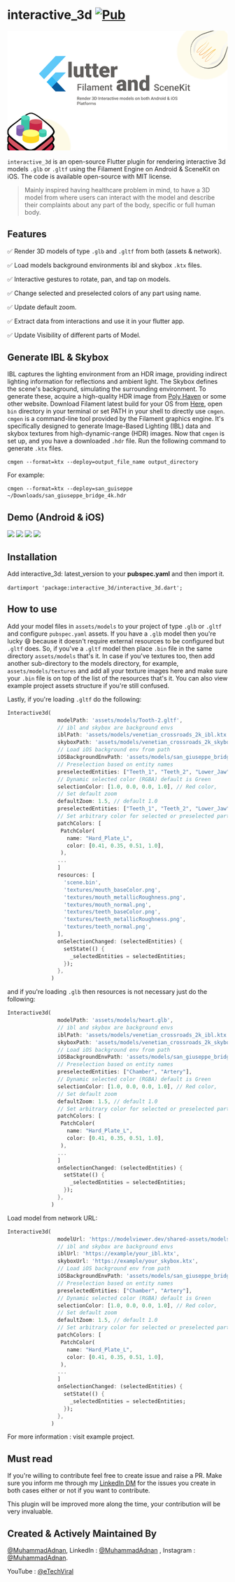 # interactive_3d [![Pub](https://img.shields.io/pub/v/interactive_3d.svg)](https://pub.dev/packages/interactive_3d)

![Logo](assets/FlutterFilament_logo_v2.png)

`interactive_3d` is an open-source Flutter plugin for rendering interactive 3d models `.glb` or `.gltf` using the Filament Engine on Android & SceneKit on iOS. The code is available open-source with MIT license.

> Mainly inspired having healthcare problem in mind, to have a 3D model from where users can interact with the model and describe their complaints about any part of the body, specific or full human body.

## Features

✅ Render 3D models of type `.glb` and `.gltf` from both (assets & network).

✅ Load models background environments ibl and skybox `.ktx` files.

✅ Interactive gestures to rotate, pan, and tap on models.

✅ Change selected and preselected colors of any part using name.

✅ Update default zoom.

✅ Extract data from interactions and use it in your flutter app.

✅ Update Visibility of different parts of Model.

## Generate IBL & Skybox

IBL captures the lighting environment from an HDR image, providing indirect lighting information for reflections and ambient light. The Skybox defines the scene's background, simulating the surrounding environment. To generate these, acquire a high-quality HDR image from [Poly Haven](https://polyhaven.com/) or some other website. Download Filament latest build for your OS from [Here](https://github.com/google/filament/releases), open `bin` directory in your terminal or set PATH in your shell to directly use `cmgen`. `cmgen` is a command-line tool provided by the Filament graphics engine. It's specifically designed to generate Image-Based Lighting (IBL) data and skybox textures from high-dynamic-range (HDR) images. Now that `cmgen` is set up, and you have a downloaded `.hdr` file. Run the following command to generate `.ktx` files.

```
cmgen --format=ktx --deploy=output_file_name output_directory
```
For example:
```
cmgen --format=ktx --deploy=san_guiseppe ~/Downloads/san_giuseppe_bridge_4k.hdr 
```

## Demo  (Android & iOS)

<p float="left">  
 <img src="https://media.giphy.com/media/LpzldzEwdglpoRJnrU/giphy.gif" width=200 />  
 <img src="https://media.giphy.com/media/nK7JDBH330RSaqi5y6/giphy.gif" width=200 />  
 <img src="https://media.giphy.com/media/YTh9FdZIaIqZd6KXR6/giphy.gif" width=200 />  
  <img src="https://media.giphy.com/media/aGAkEIzub789i3JVp1/giphy.gif" width=200 />  
</p>

## Installation

Add interactive_3d: latest_version to your **pubspec.yaml** and then import it.

```dartimport 'package:interactive_3d/interactive_3d.dart';```

## How to use

Add your model files in `assets/models` to your project of type `.glb` or `.gltf` and configure `pubspec.yaml` assets. If you have a `.glb` model then you're lucky 😄 because it doesn't require external resources to be configured but `.gltf` does. So, if you've a `.gltf` model then place `.bin` file in the same directory `assets/models` that's it. In case if you've textures too, then add another sub-directory to the models directory, for example, `assets/models/textures` and add all your texture images here and make sure your `.bin` file is on top of the list of the resources that's it. You can also view example project assets structure if you're still confused. 

Lastly, if you're loading `.gltf` do the following:

```dart
Interactive3d(
                modelPath: 'assets/models/Tooth-2.gltf',
                // ibl and skybox are background envs
                iblPath: 'assets/models/venetian_crossroads_2k_ibl.ktx',
                skyboxPath: 'assets/models/venetian_crossroads_2k_skybox.ktx',
                // Load iOS background env from path
                iOSBackgroundEnvPath: 'assets/models/san_giuseppe_bridge_4k.hdr',
                // Preselection based on entity names
                preselectedEntities: ["Teeth_1", "Teeth_2", "Lower_Jaw"],
                // Dynamic selected color (RGBA) default is Green
                selectionColor: [1.0, 0.0, 0.0, 1.0], // Red color,
                // Set default zoom
                defaultZoom: 1.5, // default 1.0
                preselectedEntities: ["Teeth_1", "Teeth_2", "Lower_Jaw"],
                // Set arbitrary color for selected or preselected part   
                patchColors: [
                 PatchColor(
                   name: "Hard_Plate_L",
                   color: [0.41, 0.35, 0.51, 1.0],
                 ),
                ...
                ]
                resources: [
                  'scene.bin',
                  'textures/mouth_baseColor.png',
                  'textures/mouth_metallicRoughness.png',
                  'textures/mouth_normal.png',
                  'textures/teeth_baseColor.png',
                  'textures/teeth_metallicRoughness.png',
                  'textures/teeth_normal.png',
                ],
                onSelectionChanged: (selectedEntities) {
                  setState(() {
                    _selectedEntities = selectedEntities;
                  });
                },
              )
```

and if you're loading `.glb` then resources is not necessary just do the following:

```dart
Interactive3d(
                modelPath: 'assets/models/heart.glb',
                // ibl and skybox are background envs
                iblPath: 'assets/models/venetian_crossroads_2k_ibl.ktx',
                skyboxPath: 'assets/models/venetian_crossroads_2k_skybox.ktx',
                // Load iOS background env from path
                iOSBackgroundEnvPath: 'assets/models/san_giuseppe_bridge_4k.hdr',
                // Preselection based on entity names
                preselectedEntities: ["Chamber", "Artery"],
                // Dynamic selected color (RGBA) default is Green
                selectionColor: [1.0, 0.0, 0.0, 1.0], // Red color,
                // Set default zoom
                defaultZoom: 1.5, // default 1.0
                // Set arbitrary color for selected or preselected part   
                patchColors: [
                 PatchColor(
                   name: "Hard_Plate_L",
                   color: [0.41, 0.35, 0.51, 1.0],
                 ),
                ...
                ]
                onSelectionChanged: (selectedEntities) {
                  setState(() {
                    _selectedEntities = selectedEntities;
                  });
                },
              )
```

Load model from network URL:

```dart
Interactive3d(
                modelUrl: 'https://modelviewer.dev/shared-assets/models/Astronaut.glb',
                // ibl and skybox are background envs
                iblUrl: 'https://example/your_ibl.ktx',
                skyboxUrl: 'https://example/your_skybox.ktx',
                // Load iOS background env from path
                iOSBackgroundEnvPath: 'assets/models/san_giuseppe_bridge_4k.hdr',
                // Preselection based on entity names
                preselectedEntities: ["Chamber", "Artery"],
                // Dynamic selected color (RGBA) default is Green
                selectionColor: [1.0, 0.0, 0.0, 1.0], // Red color,
                // Set default zoom
                defaultZoom: 1.5, // default 1.0
                // Set arbitrary color for selected or preselected part   
                patchColors: [
                 PatchColor(
                   name: "Hard_Plate_L",
                   color: [0.41, 0.35, 0.51, 1.0],
                 ),
                ...
                ]
                onSelectionChanged: (selectedEntities) {
                  setState(() {
                    _selectedEntities = selectedEntities;
                  });
                },
              )
```

For more information : visit example project.

## Must read

If you're willing to contribute feel free to create issue and raise a PR. Make sure you inform me through my [LinkedIn DM](https://www.linkedin.com/in/muhammad-adnan-developer/)  for the issues you create in both cases either or not if you want to contribute.

This plugin will be improved more along the time, your contribution will be very invaluable.

## Created & Actively Maintained By

[@MuhammadAdnan](https://github.com/AdnanKhan45), LinkedIn  : [@MuhammadAdnan](https://www.linkedin.com/in/muhammad-adnan-developer/) , Instagram  : [@MuhammadAdnan](https://www.instagram.com/dev.adnankhan/).

YouTube : [@eTechViral](https://www.youtube.com/c/eTechViral)

